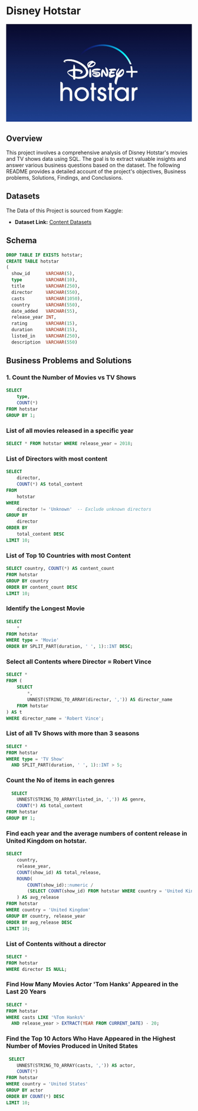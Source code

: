 # Disney Hotstar
![Hotstar Logo](https://github.com/adityanairrr/Disney-Hotstar-SQL-Project/blob/main/Disney%2BHotstar.jpg)

## Overview
This project involves a comprehensive analysis of Disney Hotstar's movies and TV shows data using SQL. The goal is to extract valuable insights and answer various business questions based on the dataset. The following README provides a detailed account of the project's objectives, Business problems, Solutions, Findings, and Conclusions.

## Datasets
The Data of this Project is sourced from Kaggle:

- **Dataset Link:** [Content Datasets](https://www.kaggle.com/datasets/shivamb/disney-movies-and-tv-shows)

## Schema
  
  ```sql
  DROP TABLE IF EXISTS hotstar;
CREATE TABLE hotstar
(
    show_id      VARCHAR(5),
    type         VARCHAR(10),
    title        VARCHAR(250),
    director     VARCHAR(550),
    casts        VARCHAR(1050),
    country      VARCHAR(550),
    date_added   VARCHAR(55),
    release_year INT,
    rating       VARCHAR(15),
    duration     VARCHAR(15),
    listed_in    VARCHAR(250),
    description  VARCHAR(550)

```

## Business Problems and Solutions

### 1. Count the Number of Movies vs TV Shows
```sql
SELECT 
    type,
    COUNT(*)
FROM hotstar
GROUP BY 1;
```

### List of all movies released in a specific year
```sql
SELECT * FROM hotstar WHERE release_year = 2018;
```

### List of Directors with most content 
```sql
SELECT
    director,
    COUNT(*) AS total_content
FROM
    hotstar
WHERE
    director != 'Unknown'  -- Exclude unknown directors
GROUP BY
    director
ORDER BY
    total_content DESC
LIMIT 10;
```

### List of Top 10 Countries with most Content
```sql
SELECT country, COUNT(*) AS content_count
FROM hotstar
GROUP BY country
ORDER BY content_count DESC
LIMIT 10;
```

### Identify the Longest Movie
```sql
SELECT 
    *
FROM hotstar
WHERE type = 'Movie'
ORDER BY SPLIT_PART(duration, ' ', 1)::INT DESC;
```

### Select all Contents where Director = Robert Vince
```sql
SELECT *
FROM (
    SELECT 
        *,
        UNNEST(STRING_TO_ARRAY(director, ',')) AS director_name
    FROM hotstar
) AS t
WHERE director_name = 'Robert Vince';
```

### List of all Tv Shows with more than 3 seasons
```sql
SELECT *
FROM hotstar
WHERE type = 'TV Show'
  AND SPLIT_PART(duration, ' ', 1)::INT > 5;
```

### Count the No of items in each genres
```sql
  SELECT 
    UNNEST(STRING_TO_ARRAY(listed_in, ',')) AS genre,
    COUNT(*) AS total_content
FROM hotstar
GROUP BY 1;
```

### Find each year and the average numbers of content release in United Kingdom on hotstar.
```sql
SELECT 
    country,
    release_year,
    COUNT(show_id) AS total_release,
    ROUND(
        COUNT(show_id)::numeric /
        (SELECT COUNT(show_id) FROM hotstar WHERE country = 'United Kingdom')::numeric * 100, 2
    ) AS avg_release
FROM hotstar
WHERE country = 'United Kingdom'
GROUP BY country, release_year
ORDER BY avg_release DESC
LIMIT 10;
```

### List of Contents without a director
```sql
SELECT * 
FROM hotstar
WHERE director IS NULL;
```

### Find How Many Movies Actor 'Tom Hanks' Appeared in the Last 20 Years
```sql
SELECT * 
FROM hotstar
WHERE casts LIKE '%Tom Hanks%'
  AND release_year > EXTRACT(YEAR FROM CURRENT_DATE) - 20;
```

### Find the Top 10 Actors Who Have Appeared in the Highest Number of Movies Produced in United States
```sql
 SELECT 
    UNNEST(STRING_TO_ARRAY(casts, ',')) AS actor,
    COUNT(*)
FROM hotstar
WHERE country = 'United States'
GROUP BY actor
ORDER BY COUNT(*) DESC
LIMIT 10;
```
